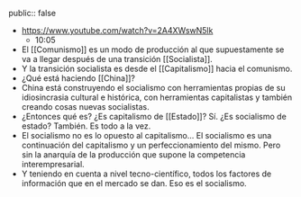 public:: false

- https://www.youtube.com/watch?v=2A4XWswN5lk
	- 10:05
- El [[Comunismo]] es un modo de producción al que supuestamente se va a llegar después de una transición [[Socialista]].
- Y la transición socialista es desde el [[Capitalismo]] hacia el comunismo.
- ¿Qué está haciendo [[China]]?
- China está construyendo el socialismo con herramientas propias de su idiosincrasia cultural e histórica, con herramientas capitalistas y también creando cosas nuevas socialistas.
- ¿Entonces qué es? ¿Es capitalismo de [[Estado]]? Sí. ¿Es socialismo de estado? También. Es todo a la vez.
- El socialismo no es lo opuesto al capitalismo... El socialismo es una continuación del capitalismo y un perfeccionamiento del mismo. Pero sin la anarquía de la producción que supone la competencia interempresarial.
- Y teniendo en cuenta a nivel tecno-científico, todos los factores de información que en el mercado se dan. Eso es el socialismo.